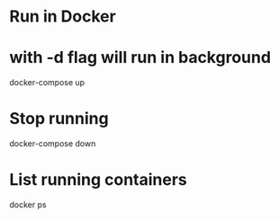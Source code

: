 # Run in Docker 
# with -d flag will run in background
docker-compose up

# Stop running
docker-compose down

# List running containers
docker ps